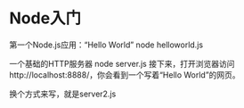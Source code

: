 # Node入门

第一个Node.js应用：“Hello World”      node helloworld.js

一个基础的HTTP服务器     node server.js     接下来，打开浏览器访问http://localhost:8888/，你会看到一个写着“Hello World”的网页。

换个方式来写，就是server2.js






